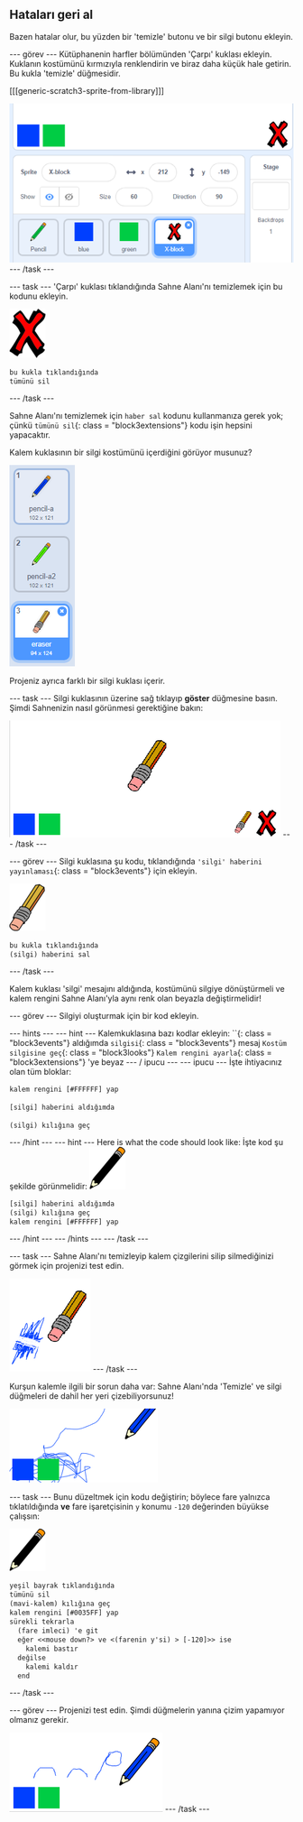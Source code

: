 ## Hataları geri al

Bazen hatalar olur, bu yüzden bir 'temizle' butonu ve bir silgi butonu ekleyin.

\--- görev \--- Kütüphanenin harfler bölümünden 'Çarpı' kuklası ekleyin. Kuklanın kostümünü kırmızıyla renklendirin ve biraz daha küçük hale getirin. Bu kukla 'temizle' düğmesidir.

[[[generic-scratch3-sprite-from-library]]]

![ekran görüntüsü](images/paint-x.png) \--- /task \---

\--- task \--- 'Çarpı' kuklası tıklandığında Sahne Alanı'nı temizlemek için bu kodunu ekleyin.

![çapraz](images/cross.png)

```blocks3
bu kukla tıklandığında
tümünü sil
```

\--- /task \---

Sahne Alanı'nı temizlemek için `haber sal` kodunu kullanmanıza gerek yok; çünkü `tümünü sil`{: class = "block3extensions"} kodu işin hepsini yapacaktır.

Kalem kuklasının bir silgi kostümünü içerdiğini görüyor musunuz?

![ekran görüntüsü](images/paint-eraser-costume.png)

Projeniz ayrıca farklı bir silgi kuklası içerir.

\--- task \--- Silgi kuklasının üzerine sağ tıklayıp **göster** düğmesine basın. Şimdi Sahnenizin nasıl görünmesi gerektiğine bakın:

![ekran görüntüsü](images/paint-eraser-stage.png) \--- /task \---

\--- görev \--- Silgi kuklasına şu kodu, tıklandığında `'silgi' haberini yayınlaması`{: class = "block3events"} için ekleyin.

![silgi](images/eraser.png)

```blocks3
bu kukla tıklandığında
(silgi) haberini sal
```

\--- /task \---

Kalem kuklası 'silgi' mesajını aldığında, kostümünü silgiye dönüştürmeli ve kalem rengini Sahne Alanı'yla aynı renk olan beyazla değiştirmelidir!

\--- görev \--- Silgiyi oluşturmak için bir kod ekleyin.

\--- hints \--- \--- hint \--- Kalemkuklasına bazı kodlar ekleyin: ``{: class = "block3events"} aldığımda `silgisi`{: class = "block3events"} mesaj `Kostüm silgisine geç`{: class = "block3looks"} `Kalem rengini ayarla`{: class = "block3extensions"} 'ye beyaz \--- / ipucu \--- \--- ipucu \--- İşte ihtiyacınız olan tüm bloklar:

```blocks3
kalem rengini [#FFFFFF] yap

[silgi] haberini aldığımda

(silgi) kılığına geç
```

\--- /hint \--- \--- hint \--- Here is what the code should look like: İşte kod şu şekilde görünmelidir: ![kalem](images/pencil.png)

```blocks3
[silgi] haberini aldığımda
(silgi) kılığına geç
kalem rengini [#FFFFFF] yap
```

\--- /hint \--- \--- /hints \--- \--- /task \---

\--- task \--- Sahne Alanı'nı temizleyip kalem çizgilerini silip silmediğinizi görmek için projenizi test edin.

![ekran görüntüsü](images/paint-erase-test.png) \--- /task \---

Kurşun kalemle ilgili bir sorun daha var: Sahne Alanı'nda 'Temizle' ve silgi düğmeleri de dahil her yeri çizebiliyorsunuz!

![ekran görüntüsü](images/paint-draw-problem.png)

\--- task \--- Bunu düzeltmek için kodu değiştirin; böylece fare yalnızca tıklatıldığında **ve** fare işaretçisinin `y` konumu `-120` değerinden büyükse çalışsın:

![kalem](images/pencil.png)

```blocks3
yeşil bayrak tıklandığında
tümünü sil
(mavi-kalem) kılığına geç
kalem rengini [#0035FF] yap
sürekli tekrarla 
  (fare imleci) 'e git
  eğer <<mouse down?> ve <(farenin y'si) > [-120]>> ise 
    kalemi bastır
  değilse 
    kalemi kaldır
  end
```

\--- /task \---

\--- görev \--- Projenizi test edin. Şimdi düğmelerin yanına çizim yapamıyor olmanız gerekir.

![ekran alıntısı](images/paint-fixed.png) \--- /task \---
